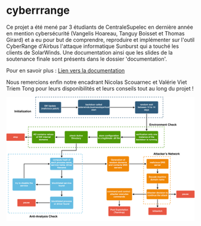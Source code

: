 # cyberrrange

Ce projet a été mené par 3 étudiants de CentraleSupelec en dernière année en mention cybersécurité (Vangelis Hoareau, Tanguy Boisset et Thomas Girard) et a eu pour but de comprendre, reproduire et implémenter sur l'outil CyberRange d'Airbus l'attaque informatique Sunburst qui a touché les clients de SolarWinds. Une documentation ainsi que les slides de la soutenance finale sont présents dans le dossier 'documentation'.

Pour en savoir plus : [Lien vers la documentation](./doc.md)

Nous remercions enfin notre encadrant Nicolas Scouarnec et Valérie Viet Triem Tong pour leurs disponibilités et leurs conseils tout au long du projet !


![](img/sunburst.png)
